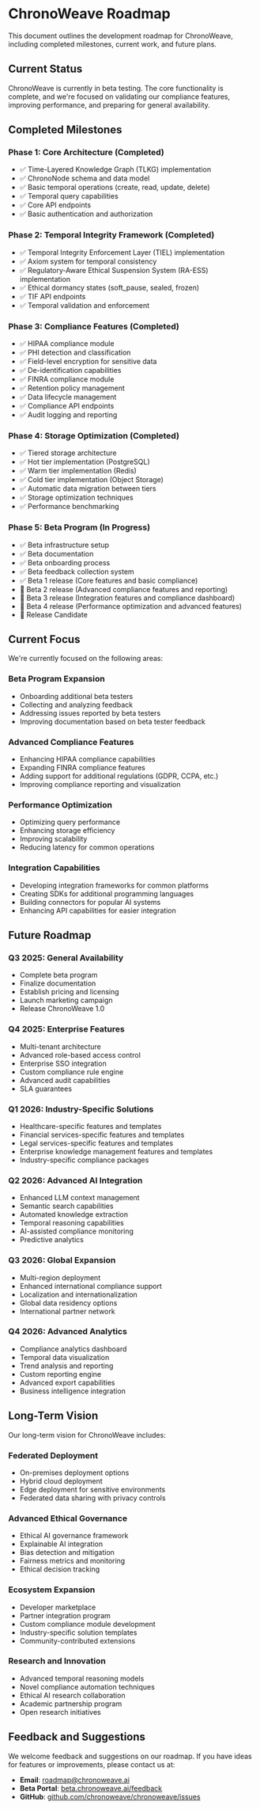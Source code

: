 # ChronoWeave Roadmap

This document outlines the development roadmap for ChronoWeave, including completed milestones, current work, and future plans.

## Current Status

ChronoWeave is currently in beta testing. The core functionality is complete, and we're focused on validating our compliance features, improving performance, and preparing for general availability.

## Completed Milestones

### Phase 1: Core Architecture (Completed)

- ✅ Time-Layered Knowledge Graph (TLKG) implementation
- ✅ ChronoNode schema and data model
- ✅ Basic temporal operations (create, read, update, delete)
- ✅ Temporal query capabilities
- ✅ Core API endpoints
- ✅ Basic authentication and authorization

### Phase 2: Temporal Integrity Framework (Completed)

- ✅ Temporal Integrity Enforcement Layer (TIEL) implementation
- ✅ Axiom system for temporal consistency
- ✅ Regulatory-Aware Ethical Suspension System (RA-ESS) implementation
- ✅ Ethical dormancy states (soft_pause, sealed, frozen)
- ✅ TIF API endpoints
- ✅ Temporal validation and enforcement

### Phase 3: Compliance Features (Completed)

- ✅ HIPAA compliance module
- ✅ PHI detection and classification
- ✅ Field-level encryption for sensitive data
- ✅ De-identification capabilities
- ✅ FINRA compliance module
- ✅ Retention policy management
- ✅ Data lifecycle management
- ✅ Compliance API endpoints
- ✅ Audit logging and reporting

### Phase 4: Storage Optimization (Completed)

- ✅ Tiered storage architecture
- ✅ Hot tier implementation (PostgreSQL)
- ✅ Warm tier implementation (Redis)
- ✅ Cold tier implementation (Object Storage)
- ✅ Automatic data migration between tiers
- ✅ Storage optimization techniques
- ✅ Performance benchmarking

### Phase 5: Beta Program (In Progress)

- ✅ Beta infrastructure setup
- ✅ Beta documentation
- ✅ Beta onboarding process
- ✅ Beta feedback collection system
- ✅ Beta 1 release (Core features and basic compliance)
- 🔄 Beta 2 release (Advanced compliance features and reporting)
- 🔄 Beta 3 release (Integration features and compliance dashboard)
- 🔄 Beta 4 release (Performance optimization and advanced features)
- 🔄 Release Candidate

## Current Focus

We're currently focused on the following areas:

### Beta Program Expansion

- Onboarding additional beta testers
- Collecting and analyzing feedback
- Addressing issues reported by beta testers
- Improving documentation based on beta tester feedback

### Advanced Compliance Features

- Enhancing HIPAA compliance capabilities
- Expanding FINRA compliance features
- Adding support for additional regulations (GDPR, CCPA, etc.)
- Improving compliance reporting and visualization

### Performance Optimization

- Optimizing query performance
- Enhancing storage efficiency
- Improving scalability
- Reducing latency for common operations

### Integration Capabilities

- Developing integration frameworks for common platforms
- Creating SDKs for additional programming languages
- Building connectors for popular AI systems
- Enhancing API capabilities for easier integration

## Future Roadmap

### Q3 2025: General Availability

- Complete beta program
- Finalize documentation
- Establish pricing and licensing
- Launch marketing campaign
- Release ChronoWeave 1.0

### Q4 2025: Enterprise Features

- Multi-tenant architecture
- Advanced role-based access control
- Enterprise SSO integration
- Custom compliance rule engine
- Advanced audit capabilities
- SLA guarantees

### Q1 2026: Industry-Specific Solutions

- Healthcare-specific features and templates
- Financial services-specific features and templates
- Legal services-specific features and templates
- Enterprise knowledge management features and templates
- Industry-specific compliance packages

### Q2 2026: Advanced AI Integration

- Enhanced LLM context management
- Semantic search capabilities
- Automated knowledge extraction
- Temporal reasoning capabilities
- AI-assisted compliance monitoring
- Predictive analytics

### Q3 2026: Global Expansion

- Multi-region deployment
- Enhanced international compliance support
- Localization and internationalization
- Global data residency options
- International partner network

### Q4 2026: Advanced Analytics

- Compliance analytics dashboard
- Temporal data visualization
- Trend analysis and reporting
- Custom reporting engine
- Advanced export capabilities
- Business intelligence integration

## Long-Term Vision

Our long-term vision for ChronoWeave includes:

### Federated Deployment

- On-premises deployment options
- Hybrid cloud deployment
- Edge deployment for sensitive environments
- Federated data sharing with privacy controls

### Advanced Ethical Governance

- Ethical AI governance framework
- Explainable AI integration
- Bias detection and mitigation
- Fairness metrics and monitoring
- Ethical decision tracking

### Ecosystem Expansion

- Developer marketplace
- Partner integration program
- Custom compliance module development
- Industry-specific solution templates
- Community-contributed extensions

### Research and Innovation

- Advanced temporal reasoning models
- Novel compliance automation techniques
- Ethical AI research collaboration
- Academic partnership program
- Open research initiatives

## Feedback and Suggestions

We welcome feedback and suggestions on our roadmap. If you have ideas for features or improvements, please contact us at:

- **Email**: roadmap@chronoweave.ai
- **Beta Portal**: [beta.chronoweave.ai/feedback](https://beta.chronoweave.ai/feedback)
- **GitHub**: [github.com/chronoweave/chronoweave/issues](https://github.com/chronoweave/chronoweave/issues)
